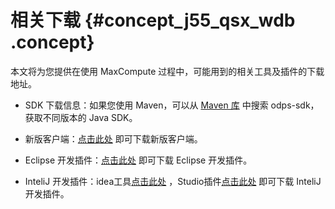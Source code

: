 # 相关下载 {#concept_j55_qsx_wdb .concept}

本文将为您提供在使用 MaxCompute 过程中，可能用到的相关工具及插件的下载地址。

-   SDK 下载信息：如果您使用 Maven，可以从 [Maven 库](http://search.maven.org/) 中搜索 odps-sdk，获取不同版本的 Java SDK。

-   新版客户端：[点击此处](http://repo.aliyun.com/download/odpscmd/latest/odpscmd_public.zip) 即可下载新版客户端。

-   Eclipse 开发插件：[点击此处](https://docs-aliyun.cn-hangzhou.oss.aliyun-inc.com/cn/odps/0.0.90/assets/download/odps-eclipse-plugin-bundle-0.16.0.zip) 即可下载 Eclipse 开发插件。

-   InteliJ 开发插件：idea工具[点击此处](https://www.jetbrains.com/idea/?spm=5176.doc50891.2.4.2O5djt) ，Studio插件[点击此处](https://plugins.jetbrains.com/plugin/9193-maxcompute-studio) 即可下载 InteliJ 开发插件。


